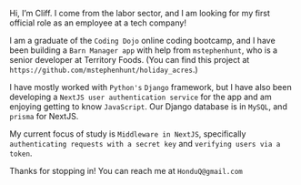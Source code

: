 Hi, I’m Cliff. I come from the labor sector, and I am looking for my first official role as an employee at a tech company!

I am a graduate of the `Coding Dojo` online coding bootcamp, and I have been building a `Barn Manager app` with help from `mstephenhunt`, who is a senior developer at Territory Foods. (You can find this project at `https://github.com/mstephenhunt/holiday_acres`.) 

I have mostly worked with `Python's` `Django` framework, but I have also been developing a `NextJS user authentication service` for the app and am enjoying getting to know `JavaScript`. Our Django database is in `MySQL`, and `prisma` for NextJS.

My current focus of study is `Middleware in NextJS`, specifically `authenticating requests with a secret key` and `verifying users via a token`.

Thanks for stopping in! You can reach me at `HonduQ@gmail.com`

<!---
Algorithms: HackerHero

Interests:
-Truth
-Love
-
--->

<!---
HonduQ/HonduQ is a ✨ special ✨ repository because its `README.md` (this file) appears on your GitHub profile.
You can click the Preview link to take a look at your changes.
--->
